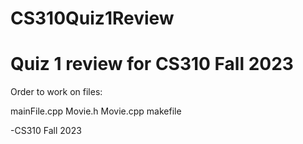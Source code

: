 # CS310Quiz1Review
<h1> Quiz 1 review for CS310 Fall 2023 </h1>

Order to work on files:

  mainFile.cpp
  Movie.h
  Movie.cpp
  makefile

-CS310 Fall 2023
